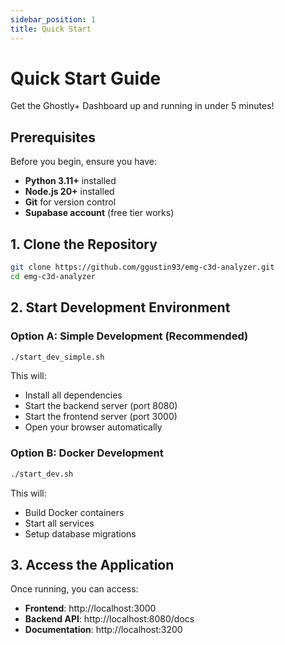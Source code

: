 ```yaml
---
sidebar_position: 1
title: Quick Start
---
```


# Quick Start Guide

Get the Ghostly+ Dashboard up and running in under 5 minutes!

## Prerequisites

Before you begin, ensure you have:

- **Python 3.11+** installed
- **Node.js 20+** installed
- **Git** for version control
- **Supabase account** (free tier works)

## 1. Clone the Repository

```bash
git clone https://github.com/ggustin93/emg-c3d-analyzer.git
cd emg-c3d-analyzer
```

## 2. Start Development Environment

### Option A: Simple Development (Recommended)

```bash
./start_dev_simple.sh
```

This will:
- Install all dependencies
- Start the backend server (port 8080)
- Start the frontend server (port 3000)
- Open your browser automatically

### Option B: Docker Development

```bash
./start_dev.sh
```

This will:
- Build Docker containers
- Start all services
- Setup database migrations

## 3. Access the Application

Once running, you can access:

- **Frontend**: http://localhost:3000
- **Backend API**: http://localhost:8080/docs
- **Documentation**: http://localhost:3200

